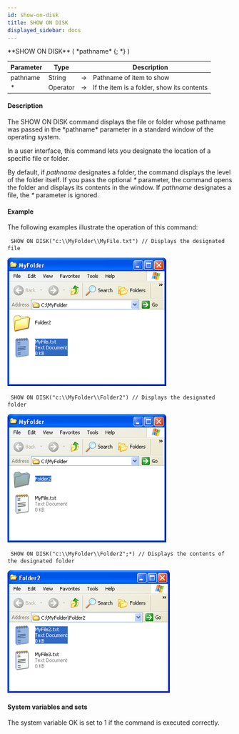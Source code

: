 ```yaml
---
id: show-on-disk
title: SHOW ON DISK
displayed_sidebar: docs
---
```


<!--REF #_command_.SHOW ON DISK.Syntax-->**SHOW ON DISK** ( *pathname* {; *} )<!-- END REF-->
<!--REF #_command_.SHOW ON DISK.Params-->
| Parameter | Type |  | Description |
| --- | --- | --- | --- |
| pathname | String | -> | Pathname of item to show |
| * | Operator | -> | If the item is a folder, show its contents |

<!-- END REF-->

#### Description 

<!--REF #_command_.SHOW ON DISK.Summary-->The SHOW ON DISK command displays the file or folder whose pathname was passed in the *pathname* parameter in a standard window of the operating system.<!-- END REF-->  
In a user interface, this command lets you designate the location of a specific file or folder.

By default, if *pathname* designates a folder, the command displays the level of the folder itself. If you pass the optional *\** parameter, the command opens the folder and displays its contents in the window. If *pathname* designates a file, the *\** parameter is ignored. 

#### Example 

The following examples illustrate the operation of this command:

```4d
 SHOW ON DISK("c:\\MyFolder\\MyFile.txt") // Displays the designated file
```

![](../assets/en/commands/pict35007.en.png)

```4d
 SHOW ON DISK("c:\\MyFolder\\Folder2") // Displays the designated folder
```

![](../assets/en/commands/pict35008.en.png)

```4d
 SHOW ON DISK("c:\\MyFolder\\Folder2";*) // Displays the contents of the designated folder
```

![](../assets/en/commands/pict35009.en.png)

#### System variables and sets 

The system variable OK is set to 1 if the command is executed correctly. 
